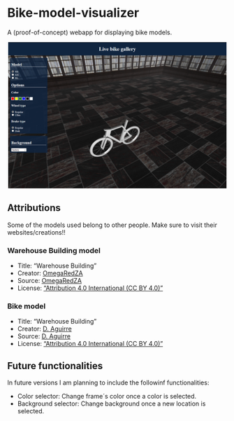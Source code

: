 # Bike-model-visualizer
A (proof-of-concept) webapp for displaying bike models.

<p align="middle">
  <img src="/resources/Screenshot.png" alt="Screenshot of the webapp" width=500>
</p>


## Attributions
Some of the models used belong to other people. Make sure to visit their websites/creations!!

### Warehouse Building model
* Title: “Warehouse Building”
* Creator: [OmegaRedZA](https://sketchfab.com/OmegaRedZA)
* Source: [OmegaRedZA](https://sketchfab.com/OmegaRedZA)
* License: [“Attribution 4.0 International (CC BY 4.0)”](https://creativecommons.org/licenses/by/4.0/)

### Bike model
* Title: “Warehouse Building”
* Creator: [D. Aguirre](https://github.com/DAguirreAg)
* Source: [D. Aguirre](https://github.com/DAguirreAg)
* License: [“Attribution 4.0 International (CC BY 4.0)”](https://creativecommons.org/licenses/by/4.0/)

## Future functionalities
In future versions I am planning to include the followinf functionalities:

* Color selector: Change frame´s color once a color is selected.
* Background selector: Change background once a new location is selected.